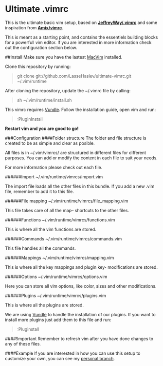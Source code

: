# Ultimate .vimrc
This is the ultimate basic vim setup, based on [**JeffreyWay/.vimrc**](https://gist.github.com/JeffreyWay/6753834) and some inspiration from [**Amix/vimrc**](https://github.com/amix/vimrc).

This is meant as a starting point, and contains the essentiels building blocks for a powerfull vim editor. If you are interested in more information check out the configuration section below.

##Install
Make sure you have the lastest [MacVim](https://code.google.com/p/macvim/) installed.

Clone this repository by running:
> git clone git://github.com/LasseHaslev/ultimate-vimrc.git ~/.vim/runtime

After cloning the repository, update the ~/.vimrc file by calling:
> sh ~/.vim/runtime/install.sh

This vimrc requires [Vundle](https://github.com/gmarik/Vundle.vim). Follow the installation guide, open vim and run:
>:PluginInstall

**Restart vim and you are good to go!**

###Configuration
####Folder structure
The folder and file structure is created to be as simple and clear as posible.

All files is in ~/.vim/vimrcs/ are structured in different files for different purposes.
You can add or modify the content in each file to suit your needs.

For more information please check out each file.

######Import
~/.vim/runtime/vimrcs/import.vim

The import file loads all the other files in this bundle.
If you add a new .vim file, remember to add it to this file.

######File mapping
~/.vim/runtime/vimrcs/file_mapping.vim

This file takes care of all the map– shortcuts to the other files.

######Functions
~/.vim/runtime/vimrcs/functions.vim

This is where all the vim functions are stored.

######Commands
~/.vim/runtime/vimrcs/commands.vim

This file handles all the commands.

######Mappings
~/.vim/runtime/vimrcs/mapping.vim

This is where all the key mappings and plugin key- modifications are stored.

######Options
~/.vim/runtime/vimrcs/options.vim

Here you can store all vim options, like color, sizes and other modifications.

######Plugins
~/.vim/runtime/vimrcs/plugins.vim

This is where all the plugins are stored.

We are using [Vundle](https://github.com/gmarik/Vundle.vim) to handle the installation of our plugins.
If you want to install more plugins just add them to this file and run:
>:Pluginstall

####!Important
Remember to refresh vim after you have done changes to any of these files.

####Example
If you are interested in how you can use this setup to customize your own, you can see my [personal branch](https://github.com/LasseHaslev/ultimate-vimrc/tree/personal).
